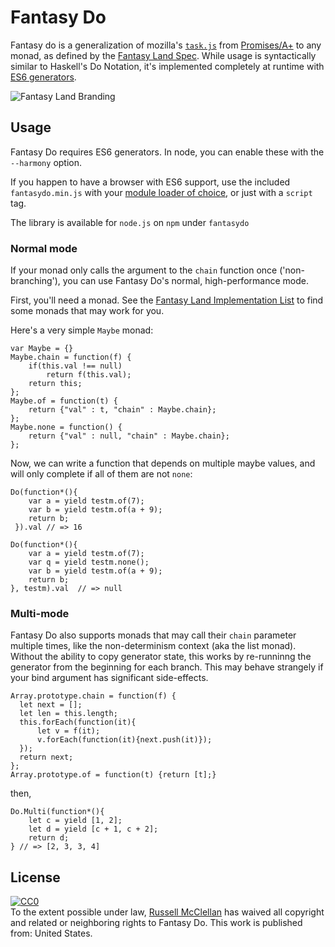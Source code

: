 # Fantasy Do

Fantasy do is a generalization of mozilla's [`task.js`](http://taskjs.org/) from [Promises/A+](http://promises-aplus.github.io/promises-spec/) to any monad, as defined by the [Fantasy Land Spec](https://raw.github.com/fantasyland/fantasy-land/).  While usage is syntactically similar to Haskell's Do Notation, it's implemented completely at runtime with [ES6 generators](http://wiki.ecmascript.org/doku.php?id=harmony:generators).  

![Fantasy Land Branding](https://raw.github.com/fantasyland/fantasy-land/master/logo.png)

## Usage

Fantasy Do requires ES6 generators.  In node, you can enable these with the `--harmony` option.

If you happen to have a browser with ES6 support, use the included `fantasydo.min.js` with your [module loader of choice](https://github.com/forbeslindesay/umd), or just with a `script` tag.

The library is available for `node.js` on `npm` under `fantasydo`

### Normal mode

If your monad only calls the argument to the `chain` function once ('non-branching'), you can use Fantasy Do's normal, high-performance mode.

First, you'll need a monad.  See the [Fantasy Land Implementation List](https://github.com/fantasyland/fantasy-land/blob/master/implementations.md) to find some monads that may work for you.

Here's a very simple `Maybe` monad:
	
	var Maybe = {}
	Maybe.chain = function(f) {
	    if(this.val !== null)
	        return f(this.val);
	    return this;
	};
	Maybe.of = function(t) {
	    return {"val" : t, "chain" : Maybe.chain};
	};
	Maybe.none = function() {
	    return {"val" : null, "chain" : Maybe.chain};
	};

Now, we can write a function that depends on multiple maybe values, and will only complete if all of them are not `none`:

	Do(function*(){
	    var a = yield testm.of(7);
	    var b = yield testm.of(a + 9);
	    return b;
	 }).val // => 16

    Do(function*(){
        var a = yield testm.of(7);
        var q = yield testm.none();
        var b = yield testm.of(a + 9);
        return b;
    }, testm).val  // => null

### Multi-mode

Fantasy Do also supports monads that may call their `chain` parameter multiple times, like the non-determinism context (aka the list monad).  Without the ability to copy generator state, this works by re-runninng the generator from the beginning for each branch.  This may behave strangely if your bind argument has significant side-effects.

    Array.prototype.chain = function(f) {
      let next = [];
      let len = this.length;
      this.forEach(function(it){
          let v = f(it);
          v.forEach(function(it){next.push(it)});
      });
      return next;
    };
	Array.prototype.of = function(t) {return [t];}

then, 

    Do.Multi(function*(){
        let c = yield [1, 2];
        let d = yield [c + 1, c + 2];
        return d;
    } // => [2, 3, 3, 4]

## License

<p xmlns:dct="http://purl.org/dc/terms/" xmlns:vcard="http://www.w3.org/2001/vcard-rdf/3.0#">
  <a rel="license"
     href="http://creativecommons.org/publicdomain/zero/1.0/">
    <img src="http://i.creativecommons.org/p/zero/1.0/80x15.png" style="border-style: none;" alt="CC0" />
  </a>
  <br />
  To the extent possible under law,
  <a rel="dct:publisher"
     href="russellmcc.com">
    <span property="dct:title">Russell McClellan</span></a>
  has waived all copyright and related or neighboring rights to
  <span property="dct:title">Fantasy Do</span>.
This work is published from:
<span property="vcard:Country" datatype="dct:ISO3166"
      content="US" about="russellmcc.com">
  United States</span>.
</p>